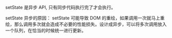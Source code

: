 setState 是异步 API, 只有同步代码执行完了才会执行。

setState 异步的原因：
setState 可能导致 DOM 的重绘，如果调用一次就马上重绘，那么调用多次就会造成不必要的性能损失。设计成异步，可以将多次调用放入一个队列，在恰当的时候统一进行更新。